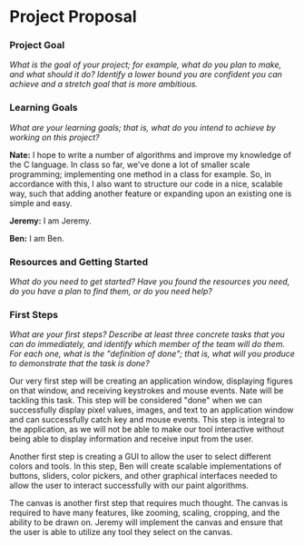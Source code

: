 # Project Proposal

### Project Goal

*What is the goal of your project; for example, what do you plan to make, and what should it do?  Identify a lower bound you are confident you can achieve and a stretch goal that is more ambitious.*

### Learning Goals

*What are your learning goals; that is, what do you intend to achieve by working on this project?*

**Nate:** I hope to write a number of algorithms and improve my knowledge of the C language. In class so far, we've done a lot of smaller scale programming; implementing one method in a class for example. So, in accordance with this, I also want to structure our code in a nice, scalable way, such that adding another feature or expanding upon an existing one is simple and easy.

**Jeremy:** I am Jeremy.

**Ben:** I am Ben.

### Resources and Getting Started

*What do you need to get started?  Have you found the resources you need, do you have a plan to find them, or do you need help?*

### First Steps

*What are your first steps?  Describe at least three concrete tasks that you can do immediately, and identify which member of the team will do them.  For each one, what is the "definition of done"; that is, what will you produce to demonstrate that the task is done?*

Our very first step will be creating an application window, displaying figures on that window, and receiving keystrokes and mouse events. Nate will be tackling this task. This step will be considered "done" when we can successfully display pixel values, images, and text to an application window and can successfully catch key and mouse events. This step is integral to the application, as we will not be able to make our tool interactive without being able to display information and receive input from the user.

Another first step is creating a GUI to allow the user to select different colors and tools. In this step, Ben will create scalable implementations of buttons, sliders, color pickers, and other graphical interfaces needed to allow the user to interact successfully with our paint algorithms.

The canvas is another first step that requires much thought. The canvas is required to have many features, like zooming, scaling, cropping, and the ability to be drawn on. Jeremy will implement the canvas and ensure that the user is able to utilize any tool they select on the canvas.